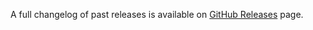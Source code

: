 A full changelog of past releases is available on [GitHub Releases](https://github.com/usual2970/certimate/releases) page.
